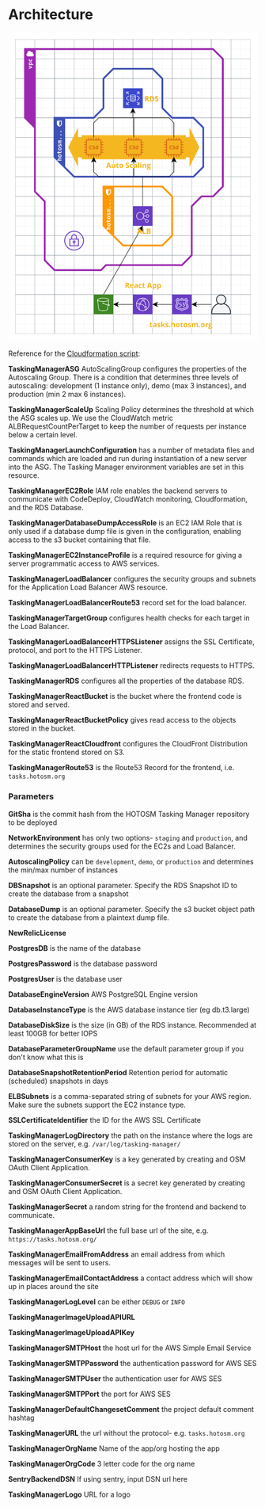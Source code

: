 # Architecture

![TM Architecture](../assets/tm-architecture.svg)

Reference for the [Cloudformation script](../scripts/aws/cloudformation/tasking-manager.template.js):

**TaskingManagerASG** AutoScalingGroup configures the properties of the Autoscaling Group. There is a condition that determines three levels of autoscaling: development (1 instance only), demo (max 3 instances), and production (min 2 max 6 instances).

**TaskingManagerScaleUp** Scaling Policy determines the threshold at which the ASG scales up. We use the CloudWatch metric ALBRequestCountPerTarget to keep the number of requests per instance below a certain level.

**TaskingManagerLaunchConfiguration** has a number of metadata files and commands which are loaded and run during instantiation of a new server into the ASG. The Tasking Manager environment variables are set in this resource.

**TaskingManagerEC2Role** IAM role enables the backend servers to communicate with CodeDeploy, CloudWatch monitoring, Cloudformation, and the RDS Database.

**TaskingManagerDatabaseDumpAccessRole** is an EC2 IAM Role that is only used if a database dump file is given in the configuration, enabling access to the s3 bucket containing that file.

**TaskingManagerEC2InstanceProfile** is a required resource for giving a server programmatic access to AWS services.

**TaskingManagerLoadBalancer** configures the security groups and subnets for the Application Load Balancer AWS resource.

**TaskingManagerLoadBalancerRoute53** record set for the load balancer.

**TaskingManagerTargetGroup** configures health checks for each target in the Load Balancer.

**TaskingManagerLoadBalancerHTTPSListener** assigns the SSL Certificate, protocol, and port to the HTTPS Listener.

**TaskingManagerLoadBalancerHTTPListener** redirects requests to HTTPS.

**TaskingManagerRDS** configures all the properties of the database RDS.

**TaskingManagerReactBucket** is the bucket where the frontend code is stored and served.

**TaskingManagerReactBucketPolicy** gives read access to the objects stored in the bucket.

**TaskingManagerReactCloudfront** configures the CloudFront Distribution for the static frontend stored on S3.

**TaskingManagerRoute53** is the Route53 Record for the frontend, i.e. `tasks.hotosm.org`

### Parameters

**GitSha** is the commit hash from the HOTOSM Tasking Manager repository to be deployed

**NetworkEnvironment** has only two options- `staging` and `production`, and determines the security groups used for the EC2s and Load Balancer.

**AutoscalingPolicy** can be `development`, `demo`, or `production` and determines the min/max number of instances

**DBSnapshot** is an optional parameter. Specify the RDS Snapshot ID to create the database from a snapshot

**DatabaseDump** is an optional parameter. Specify the s3 bucket object path to create the database from a plaintext dump file.

**NewRelicLicense**

**PostgresDB** is the name of the database

**PostgresPassword** is the database password

**PostgresUser** is the database user

**DatabaseEngineVersion** AWS PostgreSQL Engine version

**DatabaseInstanceType** is the AWS database instance tier (eg db.t3.large)

**DatabaseDiskSize** is the size (in GB) of the RDS instance. Recommended at least 100GB for better IOPS

**DatabaseParameterGroupName** use the default parameter group if you don't know what this is

**DatabaseSnapshotRetentionPeriod** Retention period for automatic (scheduled) snapshots in days

**ELBSubnets** is a comma-separated string of subnets for your AWS region. Make sure the subnets support the EC2 instance type.

**SSLCertificateIdentifier** the ID for the AWS SSL Certificate

**TaskingManagerLogDirectory** the path on the instance where the logs are stored on the server, e.g. `/var/log/tasking-manager/`

**TaskingManagerConsumerKey** is a key generated by creating and OSM OAuth Client Application.

**TaskingManagerConsumerSecret** is a secret key generated by creating and OSM OAuth Client Application.

**TaskingManagerSecret** a random string for the frontend and backend to communicate.

**TaskingManagerAppBaseUrl** the full base url of the site, e.g. `https://tasks.hotosm.org/`

**TaskingManagerEmailFromAddress** an email address from which messages will be sent to users.

**TaskingManagerEmailContactAddress** a contact address which will show up in places around the site

**TaskingManagerLogLevel** can be either `DEBUG` or `INFO`

**TaskingManagerImageUploadAPIURL**

**TaskingManagerImageUploadAPIKey**

**TaskingManagerSMTPHost** the host url for the AWS Simple Email Service

**TaskingManagerSMTPPassword** the authentication password for AWS SES

**TaskingManagerSMTPUser** the authentication user for AWS SES

**TaskingManagerSMTPPort** the port for AWS SES

**TaskingManagerDefaultChangesetComment** the project default comment hashtag

**TaskingManagerURL** the url without the protocol- e.g. `tasks.hotosm.org`

**TaskingManagerOrgName** Name of the app/org hosting the app

**TaskingManagerOrgCode** 3 letter code for the org name

**SentryBackendDSN** If using sentry, input DSN url here

**TaskingManagerLogo** URL for a logo
